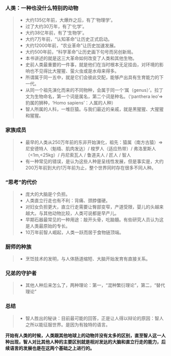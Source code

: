 ### 人类：一种也没什么特别的动物
> * 大约135亿年前，大爆炸之后，有了‘物理学’。
> * 过了大约30万年，有了‘化学’。
> * 大约38亿年前，有了‘生物学’。
> * 大约7万年前，“认知革命”让历史正式启动。
> * 大约12000年前，“农业革命”让历史加速发展。
> * 大约500年前，“科学革命”让历史画下句号而另创新局。
> * 本书讲述的就是这三大革命如何改变了人类和其他生物。
> * 史前人类最重要的一件事，就是他们在当时根本无足挂齿，对环境的影响也不见得比大猩猩、萤火虫或是水母来得多。
> * 所谓属于同一五中，就是它们会彼此交配，能够产出具有生育能力的下一代。
> * 从同一个祖先演化而来的不同物种，会属于同一个‘属（genus）’。拉丁文为生物命名，第一个词是属名，第二个词是种名。（‘panthera leo’=> 豹属的狮种，‘Homo sapiens’：人属的人种）
> * 智人所属的人科，一堆巨猿。与我们最近的亲戚，就是黑猩猩、大猩猩和猩猩。
### 家族成员
> * 最早的人类从250万年前的东非开始演化，祖先：猿属（南方古猿）=> 尼安德特人（魁梧、肌肉发达）/ 梭罗人（适应热带）/ 弗洛里斯人（<1m,<25kg）/ 丹尼索瓦人 / 鲁道夫人 / 匠人 / 智人 
> * 有一种常见的错误，是认为这些人种是呈线性发展，但是事实是，大约200万年前到大约1万年前为止，整个世界同时存在很多不同人种。
### “思考”的代价
> * 庞大的大脑是个负担。
> * 人类直立行走也有不利：背痛、颈脖僵硬。
> * 对妇女负担更大，直立行走需要让臀部变窄，产道受限，婴儿的头越来越大。与其他动物比较，人类可说都是早产儿。
> * 早期石器最常见的一种用途：敲开头骨，吃脑髓。有些研究人员认为这是人类最原始的专长。
> * 10万年前智人崛起，人类一跃而居于食物链顶端。
### 厨师的种族
> * 烹饪技术的发明，与人体肠道缩短、大脑开始发育有直接关系。
### 兄弟的守护者
> * 其他人种后来怎么了，两种理论：第一，“混种繁衍理论”，第二，“替代理论”
### 总结
> * 智人胜出的秘诀：目前最可能的回答，正是让人得以辩论的原因：智人之所以能征服世界。是因为有独特的语言。

**开始有人类的时候，人类跟其他地球上的动物并没有太多的区别，直至智人这一人种出现，智人对比其他人种的主要区别就是相对发达的大脑和直立行走的能力，后续语言的发展也是在这两个基础之上进行的。**
